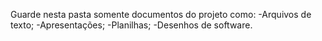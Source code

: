 Guarde nesta pasta somente documentos do projeto como: 
-Arquivos de texto;
-Apresentações;
-Planilhas;
-Desenhos de software.
